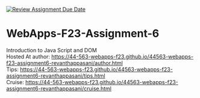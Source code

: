 [![Review Assignment Due Date](https://classroom.github.com/assets/deadline-readme-button-24ddc0f5d75046c5622901739e7c5dd533143b0c8e959d652212380cedb1ea36.svg)](https://classroom.github.com/a/b9NC0g7h)
# WebApps-F23-Assignment-6
Introduction to Java Script and DOM
<br>
Hosted At 
author: https://44-563-webapps-f23.github.io/44563-webapps-f23-assignment6-revanthappasani/author.html 
<br>
Tips: https://44-563-webapps-f23.github.io/44563-webapps-f23-assignment6-revanthappasani/tips.html
<br>
Cruise: https://44-563-webapps-f23.github.io/44563-webapps-f23-assignment6-revanthappasani/cruise.html


